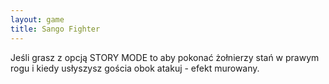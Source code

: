 ```yaml
---
layout: game
title: Sango Fighter
---
```


Jeśli grasz z opcją STORY MODE to aby pokonać żołnierzy stań w 
prawym 
rogu i kiedy usłyszysz gościa obok atakuj - efekt murowany.
